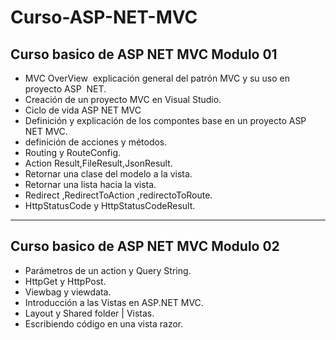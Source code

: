 # Curso-ASP-NET-MVC

## Curso basico de ASP NET MVC Modulo 01

* MVC OverView  explicación general del patrón MVC y su uso en proyecto ASP  NET.
* Creación de un proyecto MVC en Visual Studio.
* Ciclo de vida ASP NET MVC
* Definición y explicación de los compontes base en un proyecto ASP NET MVC.
* definición de acciones y métodos.
* Routing y RouteConfig.
* Action Result,FileResult,JsonResult.
* Retornar una clase del modelo a la vista.
* Retornar una lista hacia la vista.
* Redirect ,RedirectToAction ,redirectoToRoute.
* HttpStatusCode y HttpStatusCodeResult.
----------------------------------------------------------------------------------------------------------------------------

## Curso basico de ASP NET MVC Modulo 02

*	Parámetros de un action y Query String.
* HttpGet y HttpPost.
*	Viewbag y viewdata.
*	Introducción a las Vistas en ASP.NET MVC.
*	Layout y Shared folder | Vistas.
*	Escribiendo código en una vista razor.
